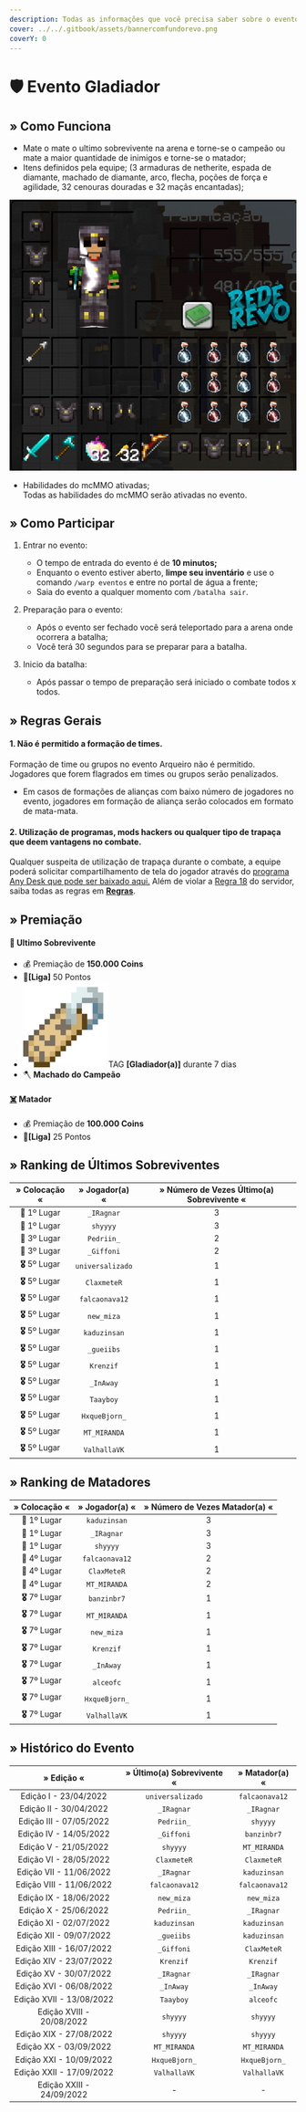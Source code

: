 ```yaml
---
description: Todas as informações que você precisa saber sobre o evento semanal Gladiador.
cover: ../../.gitbook/assets/bannercomfundorevo.png
coverY: 0
---
```


# 🛡 Evento Gladiador

## » Como Funciona

* Mate o mate o ultimo sobrevivente na arena e torne-se o campeão ou mate a maior quantidade de inimigos e torne-se o matador;
* Itens definidos pela equipe; (3 armaduras de netherite, espada de diamante, machado de diamante, arco, flecha, poções de força e agilidade, 32 cenouras douradas e 32 maçãs encantadas);

![](<../../.gitbook/assets/image (10) (1) (2).png>)

* Habilidades do mcMMO ativadas;\
  Todas as habilidades do mcMMO serão ativadas no evento.

## » Como Participar

1. Entrar no evento:
   * O tempo de entrada do evento é de **10 minutos;**
   * Enquanto o evento estiver aberto, **limpe seu inventário** e use o comando `/warp eventos` e entre no portal de água a frente;
   * Saia do evento a qualquer momento com `/batalha sair`.
2. Preparação para o evento:
   * Após o evento ser fechado você será teleportado para a arena onde ocorrera a batalha;
   * Você terá 30 segundos para se preparar para a batalha.&#x20;
3.  Inicio da batalha:

    * Após passar o tempo de preparação será iniciado o combate todos x todos.



## » Regras Gerais



#### 1. Não é permitido a formação de times.

Formação de time ou grupos no evento Arqueiro não é permitido. Jogadores que forem flagrados em times ou grupos serão penalizados.

* Em casos de formações de alianças com baixo número de jogadores no evento, jogadores em formação de aliança serão colocados em formato de mata-mata.

#### **2. Utilização de programas, mods hackers ou qualquer tipo de trapaça que deem vantagens no combate.**

Qualquer suspeita de utilização de trapaça durante o combate, a equipe poderá solicitar compartilhamento de tela do jogador através do [programa Any Desk que pode ser baixado aqui.](https://anydesk.com/pt/downloads) Além de violar a [Regra 18](https://wiki.rederevo.com/regras/jogabilidade#01-7) do servidor, saiba todas as regras em [**Regras**](../../regras/).

## » Premiação

#### 🥇 **Ultimo Sobrevivente**

* 💰 Premiação de **150.000 Coins**
* 💎**\[Liga]** 50 Pontos
* <img src="../../.gitbook/assets/image (14) (1) (2).png" alt="" data-size="line">TAG **\[Gladiador(a)]** durante 7 dias
* 🪓 **Machado do Campeão**

#### [☠️](https://emojipedia.org/skull-and-crossbones/) **Matador**

* 💰 Premiação de **100.000 Coins**
* 💎**\[Liga]** 25 Pontos

## » Ranking de Últimos Sobreviventes

|  » Colocação «  |  » Jogador(a) «  | » Número de Vezes Último(a) Sobrevivente « |
| :-------------: | :--------------: | :----------------------------------------: |
|   🥇 1º Lugar   |    `_IRagnar`    |                      3                     |
|   🥇 1º Lugar   |     `shyyyy`     |                      3                     |
|   🥉 3º Lugar   |    `Pedriin_`    |                      2                     |
|   🥉 3º Lugar   |    `_Giffoni`    |                      2                     |
| **🎖** 5º Lugar | `universalizado` |                      1                     |
| **🎖** 5º Lugar |    `ClaxmeteR`   |                      1                     |
| **🎖** 5º Lugar |  `falcaonava12`  |                      1                     |
| **🎖** 5º Lugar |    `new_miza`    |                      1                     |
| **🎖** 5º Lugar |   `kaduzinsan`   |                      1                     |
| **🎖** 5º Lugar |    `_gueiibs`    |                      1                     |
| **🎖** 5º Lugar |     `Krenzif`    |                      1                     |
| **🎖** 5º Lugar |     `_InAway`    |                      1                     |
| **🎖** 5º Lugar |     `Taayboy`    |                      1                     |
| **🎖** 5º Lugar |   `HxqueBjorn_`  |                      1                     |
| **🎖** 5º Lugar |   `MT_MIRANDA`   |                      1                     |
| **🎖** 5º Lugar |   `ValhallaVK`   |                      1                     |

## » Ranking de Matadores

|  » Colocação «  | » Jogador(a) « | » Número de Vezes Matador(a) « |
| :-------------: | :------------: | :----------------------------: |
|   🥇 1º Lugar   |  `kaduzinsan`  |                3               |
|   🥇 1º Lugar   |   `_IRagnar`   |                3               |
|   🥇 1º Lugar   |    `shyyyy`    |                3               |
|   🏅 4º Lugar   | `falcaonava12` |                2               |
|   🏅 4º Lugar   |   `ClaxMeteR`  |                2               |
|   🏅 4º Lugar   |  `MT_MIRANDA`  |                2               |
| **🎖** 7º Lugar |   `banzinbr7`  |                1               |
| **🎖** 7º Lugar |  `MT_MIRANDA`  |                1               |
| **🎖** 7º Lugar |   `new_miza`   |                1               |
| **🎖** 7º Lugar |    `Krenzif`   |                1               |
| **🎖** 7º Lugar |    `_InAway`   |                1               |
| **🎖** 7º Lugar |    `alceofc`   |                1               |
| **🎖** 7º Lugar |  `HxqueBjorn_` |                1               |
| **🎖** 7º Lugar |  `ValhallaVK`  |                1               |

## » Histórico do Evento

|         » Edição «        | » Último(a) Sobrevivente « | » Matador(a) « |
| :-----------------------: | :------------------------: | :------------: |
|   Edição I - 23/04/2022   |      `universalizado`      | `falcaonava12` |
|   Edição II - 30/04/2022  |         `_IRagnar`         |   `_IRagnar`   |
|  Edição III - 07/05/2022  |         `Pedriin_`         |    `shyyyy`    |
|   Edição IV - 14/05/2022  |         `_Giffoni`         |   `banzinbr7`  |
|   Edição V - 21/05/2022   |          `shyyyy`          |  `MT_MIRANDA`  |
|   Edição VI - 28/05/2022  |         `ClaxmeteR`        |   `ClaxmeteR`  |
|  Edição VII - 11/06/2022  |         `_IRagnar`         |  `kaduzinsan`  |
|  Edição VIII - 11/06/2022 |       `falcaonava12`       | `falcaonava12` |
|   Edição IX - 18/06/2022  |         `new_miza`         |   `new_miza`   |
|   Edição X - 25/06/2022   |         `Pedriin_`         |   `_IRagnar`   |
|   Edição XI - 02/07/2022  |        `kaduzinsan`        |  `kaduzinsan`  |
|  Edição XII - 09/07/2022  |         `_gueiibs`         |  `kaduzinsan`  |
|  Edição XIII - 16/07/2022 |         `_Giffoni`         |   `ClaxMeteR`  |
|  Edição XIV - 23/07/2022  |          `Krenzif`         |    `Krenzif`   |
|   Edição XV - 30/07/2022  |         `_IRagnar`         |   `_IRagnar`   |
|  Edição XVI - 06/08/2022  |          `_InAway`         |    `_InAway`   |
|  Edição XVII - 13/08/2022 |          `Taayboy`         |    `alceofc`   |
| Edição XVIII - 20/08/2022 |          `shyyyy`          |    `shyyyy`    |
|  Edição XIX - 27/08/2022  |          `shyyyy`          |    `shyyyy`    |
|   Edição XX - 03/09/2022  |        `MT_MIRANDA`        |  `MT_MIRANDA`  |
|  Edição XXI - 10/09/2022  |        `HxqueBjorn_`       |  `HxqueBjorn_` |
|  Edição XXII - 17/09/2022 |        `ValhallaVK`        |  `ValhallaVK`  |
| Edição XXIII - 24/09/2022 |              -             |        -       |
